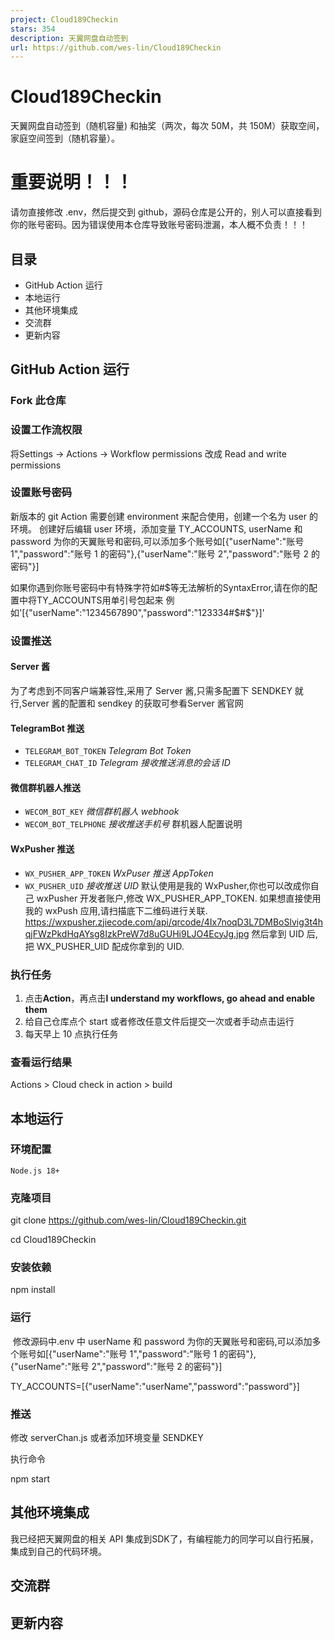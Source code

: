 ```yaml
---
project: Cloud189Checkin
stars: 354
description: 天翼网盘自动签到
url: https://github.com/wes-lin/Cloud189Checkin
---
```


Cloud189Checkin
===============

天翼网盘自动签到（随机容量) 和抽奖（两次，每次 50M，共 150M）获取空间，家庭空间签到（随机容量）。

重要说明！！！
=======

请勿直接修改 .env，然后提交到 github，源码仓库是公开的，别人可以直接看到你的账号密码。因为错误使用本仓库导致账号密码泄漏，本人概不负责！！！

**目录**
------

-   GitHub Action 运行
-   本地运行
-   其他环境集成
-   交流群
-   更新内容

GitHub Action 运行
----------------

### Fork 此仓库

### 设置工作流权限

将Settings -> Actions -> Workflow permissions 改成 Read and write permissions

### 设置账号密码

新版本的 git Action 需要创建 environment 来配合使用，创建一个名为 user 的环境。 创建好后编辑 user 环境，添加变量 TY\_ACCOUNTS, userName 和 password 为你的天翼账号和密码,可以添加多个账号如\[{"userName":"账号 1","password":"账号 1 的密码"},{"userName":"账号 2","password":"账号 2 的密码"}\]

如果你遇到你账号密码中有特殊字符如#$等无法解析的SyntaxError,请在你的配置中将TY\_ACCOUNTS用单引号包起来 例如'\[{"userName":"1234567890","password":"123334#$#$"}\]'

### 设置推送

#### Server 酱

为了考虑到不同客户端兼容性,采用了 Server 酱,只需多配置下 SENDKEY 就行,Server 酱的配置和 sendkey 的获取可参看Server 酱官网

#### TelegramBot 推送

-   `TELEGRAM_BOT_TOKEN` _Telegram Bot Token_
-   `TELEGRAM_CHAT_ID` _Telegram 接收推送消息的会话 ID_

#### 微信群机器人推送

-   `WECOM_BOT_KEY` _微信群机器人 webhook_
-   `WECOM_BOT_TELPHONE` _接收推送手机号_ 群机器人配置说明

#### WxPusher 推送

-   `WX_PUSHER_APP_TOKEN` _WxPuser 推送 AppToken_
-   `WX_PUSHER_UID` _接收推送 UID_ 默认使用是我的 WxPusher,你也可以改成你自己 wxPusher 开发者账户,修改 WX\_PUSHER\_APP\_TOKEN. 如果想直接使用我的 wxPush 应用,请扫描底下二维码进行关联. https://wxpusher.zjiecode.com/api/qrcode/4Ix7noqD3L7DMBoSlvig3t4hqjFWzPkdHqAYsg8IzkPreW7d8uGUHi9LJO4EcyJg.jpg 然后拿到 UID 后,把 WX\_PUSHER\_UID 配成你拿到的 UID.

### 执行任务

1.  点击**Action**，再点击**I understand my workflows, go ahead and enable them**
2.  给自己仓库点个 start 或者修改任意文件后提交一次或者手动点击运行
3.  每天早上 10 点执行任务

### 查看运行结果

Actions > Cloud check in action > build

本地运行
----

### 环境配置

```
Node.js 18+
```

### 克隆项目

git clone https://github.com/wes-lin/Cloud189Checkin.git

cd Cloud189Checkin

### 安装依赖

npm install

### 运行

​ 修改源码中.env 中 userName 和 password 为你的天翼账号和密码,可以添加多个账号如\[{"userName":"账号 1","password":"账号 1 的密码"},{"userName":"账号 2","password":"账号 2 的密码"}\]

TY\_ACCOUNTS=\[{"userName":"userName","password":"password"}\]

### 推送

修改 serverChan.js 或者添加环境变量 SENDKEY

执行命令

npm start

其他环境集成
------

我已经把天翼网盘的相关 API 集成到SDK了，有编程能力的同学可以自行拓展，集成到自己的代码环境。

交流群
---

更新内容
----
